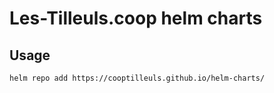 # Les-Tilleuls.coop helm charts

## Usage

```
helm repo add https://cooptilleuls.github.io/helm-charts/
```
